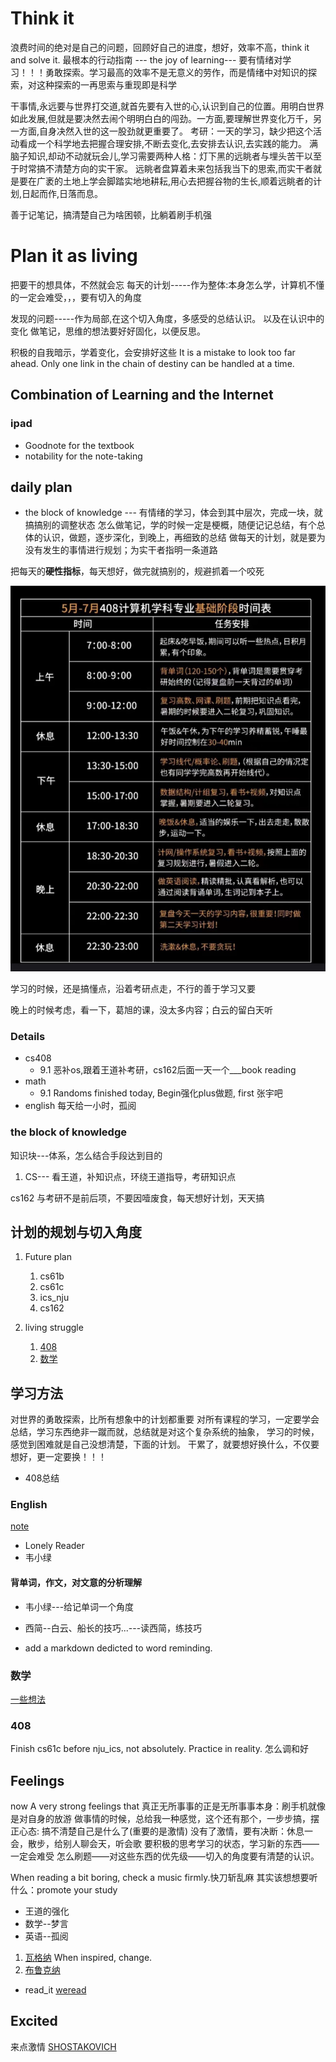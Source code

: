 # Think it
浪费时间的绝对是自己的问题，回顾好自己的进度，想好，效率不高，think it and solve it.
最根本的行动指南 --- the joy of learning--- 要有情绪对学习！！！勇敢探索。学习最高的效率不是无意义的劳作，而是情绪中对知识的探索，对这种探索的一再思索与重现即是科学

干事情,永远要与世界打交道,就首先要有入世的心,认识到自己的位置。用明白世界如此发展,但就是要决然去闹个明明白白的闯劲。一方面,要理解世界变化万千，另一方面,自身决然入世的这一股劲就更重要了。
考研：一天的学习，缺少把这个活动看成一个科学地去把握合理安排,不断去变化,去安排去认识,去实践的能力。
满脑子知识,却动不动就玩会儿,学习需要两种人格：灯下黑的远眺者与埋头苦干以至于时常搞不清楚方向的实干家。
远眺者盘算着未来包括我当下的思索,而实干者就是要在广袤的土地上学会脚踏实地地耕耘,用心去把握谷物的生长,顺着远眺者的计划,日起而作,日落而息。

善于记笔记，搞清楚自己为啥困顿，比躺着刷手机强
# Plan it as living
把要干的想具体，不然就会忘
每天的计划-----作为整体:本身怎么学，计算机不懂的一定会难受，，，要有切入的角度

发现的问题-----作为局部,在这个切入角度，多感受的总结认识。
以及在认识中的变化
做笔记，思维的想法要好好固化，以便反思。


积极的自我暗示，学着变化，会安排好这些
It is a mistake to look too far ahead. Only one link in the chain of destiny can be handled at a time.

## Combination of Learning and the Internet
### ipad
* Goodnote for the textbook
* notability for the note-taking

## daily plan
* the block of knowledge --- 有情绪的学习，体会到其中层次，完成一块，就搞搞别的调整状态
怎么做笔记，学的时候一定是梗概，随便记记总结，有个总体的认识，做题，逐步深化，到晚上，再细致的总结
做每天的计划，就是要为没有发生的事情进行规划；为实干者指明一条道路

把每天的**硬性指标**，每天想好，做完就搞别的，规避抓着一个咬死


![reference](./pictures/2024_7_25_6_19.png)

学习的时候，还是搞懂点，沿着考研点走，不行的善于学习又要

晚上的时候考虑，看一下，葛旭的课，没太多内容；白云的留白天听
### Details
* cs408 
  * 9.1 恶补os,跟着王道补考研，cs162后面一天一个___book reading
* math
  * 9.1 Randoms finished today, Begin强化plus做题, first 张宇吧
* english
每天给一小时，孤阅
### the block of knowledge
知识块---体系，怎么结合手段达到目的
1. CS--- 看王道，补知识点，环绕王道指导，考研知识点

cs162 与考研不是前后项，不要因噎废食，每天想好计划，天天搞

## 计划的规划与切入角度
1. Future plan
    1. cs61b
    2. cs61c
    3. ics_nju
    4. cs162

2. living struggle
    1. [408](./Note_controller/408/daily_note.md)
    2. [数学](./Note_controller/math/learning_control.md)

## 学习方法
对世界的勇敢探索，比所有想象中的计划都重要
对所有课程的学习，一定要学会总结，学习东西绝非一蹴而就，总结就是对这个复杂系统的抽象，
学习的时候，感觉到困难就是自己没想清楚，下面的计划。
干累了，就要想好换什么，不仅要想好，更一定要换！！！
* 408总结
### English
[note](./Note_controller/English/Methods.md)
* Lonely Reader
* 韦小绿
#### 背单词，作文，对文意的分析理解
* 韦小绿---给记单词一个角度
* 西简--白云、船长的技巧...---读西简，练技巧

* add a markdown dedicted to word reminding.

### 数学
[一些想法](https://www.bilibili.com/video/BV1Hn4y1f7gc/?spm_id_from=333.1007.top_right_bar_window_history.content.click&vd_source=200de2063d50f5bf2560cfd0c5dd0c61)
### 408
Finish cs61c before nju_ics, not absolutely. Practice in reality.
怎么调和好


## Feelings
now A very strong feelings that 真正无所事事的正是无所事事本身：刷手机就像是对自身的放游
做事情的时候，总给我一种感觉，这个还有那个，一步步搞，摆正心态: 搞不清楚自己是什么了(重要的是激情)
没有了激情，要有决断：休息一会，散步，给别人聊会天，听会歌
要积极的思考学习的状态，学习新的东西——一定会难受
怎么刷题——对这些东西的优先级——切入的角度要有清楚的认识。

When reading a bit boring, check a music firmly.快刀斩乱麻
其实该想想要听什么：promote your study
* 王道的强化
* 数学--梦言
* 英语--孤阅
1. [瓦格纳](https://www.bilibili.com/video/BV1BU4y187ck)
When inspired, change.
2. [布鲁克纳](https://www.bilibili.com/video/BV1ez4y1j71w)

* read_it [weread](https://weread.qq.com/)

## Excited
来点激情
[SHOSTAKOVICH](https://www.bilibili.com/video/BV1Hx411W7uj?p=11)